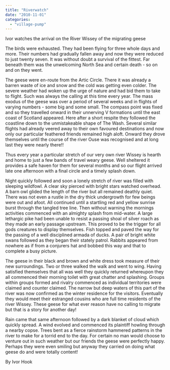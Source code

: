```yaml
---
title: "Riverwatch"
date: "2010-11-01"
categories: 
  - "village-pump"
---
```


Ivor watches the arrival on the River Wissey of the migrating geese

The birds were exhausted. They had been flying for three whole days and more. Their numbers had gradually fallen away and now they were reduced to just twenty seven. It was without doubt a survival of the fittest. Far beneath them was the unwelcoming North Sea and certain death - so on and on they went.

The geese were en-route from the Artic Circle. There it was already a barren waste of ice and snow and the cold was getting even colder. The severe weather had woken up the urge of nature and had bid them to take to flight. Such was always the calling at this time every year. The mass exodus of the geese was over a period of several weeks and in flights of varying numbers - some big and some small. The compass point was fixed and so they travelled onward in their unnerving V formations until the east coast of Scotland appeared. Here after a short respite they followed the coastline down to the unmistakeable shape of The Wash. Several similar flights had already veered away to their own favoured destinations and now only our particular feathered friends remained high aloft. Onward they drove themselves until the course of the river Ouse was recognised and at long last they were nearly there!!

Thus every year a particular stretch of our very own river Wissey is hearth and home to just a few bands of travel weary geese. Well sheltered it provides a safe haven for them for several months and so our flight arrived late one afternoon with a final circle and a timely splash down.

Night quickly followed and soon a lonely stretch of river was filled with sleeping wildfowl. A clear sky pierced with bright stars watched overhead. A barn owl glided the length of the river but all remained deathly quiet. There was not even a rustle in the dry thick undergrowth for few beings were out and afoot. All continued until a startling red and yellow sunrise burst through the tangled tree line. Then without warning the mornings activities commenced with an almighty splash from mid-water. A large lethargic pike had been unable to resist a passing shoal of silver roach as they made an early passage upstream. This proved to be the trigger for all gods creatures to display themselves. Fish topped and paved the way for the passing of a well disciplined armada of ducks. A pair of bright white swans followed as they began their stately patrol. Rabbits appeared from nowhere as if from a conjurers hat and bobbed this way and that to complete a busy picture.

The geese in their black and brown and white dress took measure of their new surroundings. Two or three walked the walk and went to wing. Having satisfied themselves that all was well they quickly returned whereupon they all commenced their morning toilet with great chatter and splashing. Groups within groups formed and rivalry commenced as individual territories were claimed and counter claimed. The narrow but deep waters of this part of the river was now confirmed as the winter residence for the visitors. Eventually they would meet their estranged cousins who are full time residents of the river Wissey. These geese for what ever reason have no calling to migrate but that is a story for another day!

Rain came that same afternoon followed by a dark blanket of cloud which quickly spread. A wind evolved and commenced its plaintiff howling through a nearby copse. Trees bent as a fierce rainstorm hammered patterns in the river to make for a torrid end to the day. For certain no man would choose to venture out in such weather but our friends the geese were perfectly happy. Perhaps they were even smiling but anyway they carried on doing what geese do and were totally content!

By Ivor Hook
